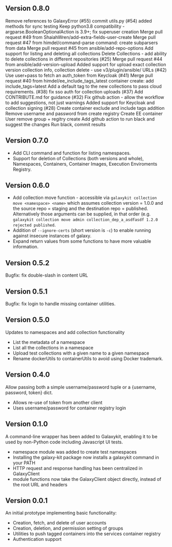 ## Version 0.8.0
Remove references to GalaxyError (#55)
commit utils.py (#54)
added methods for sync testing
Keep python3.8 compatibility - argparse.BooleanOptionalAction is 3.9+; fix superuser creation
Merge pull request #49 from ShaiahWren/add-extra-fields-user-create
Merge pull request #47 from himdel/command-parse
command: create subparsers from data
Merge pull request #45 from ansible/add-repo-options
Add support for listing and deleting all collections
Delete Collections - add ability to delete collections in different repositories (#25)
Merge pull request #44 from ansible/add-version-upload
Added support for upload exact collection version
collection info, collection delete - use v3/plugin/ansible/ URLs (#42)
Use user+pass to fetch an auth_token from Keycloak  (#41)
Merge pull request #40 from himdel/ee_include_tags_latest
container create: add include_tags=latest
Add a default tag to the new collections to pass cloud requirements. (#38)
fix sso auth for collection uploads (#37)
Add CONTRIBUTE.md for guidance (#32)
Fix github action - allow the workflow to add suggestions, not just warnings
Added support for Keycloak and collection signing (#28)
Create container exclude and include tags addition
Remove username and password from create registry
Create EE container
User remove group + regitry create
Add github action to run black and suggest the changes
Run black, commit results
## Version 0.7.0
* Add CLI command and function for listing namespaces.
* Support for deletion of Collections (both versions and whole), Namespaces, Containers, Container Images, Execution Enviroments Registry.
## Version 0.6.0
* Add collection move function - accessible via `galaxykit collection move <namespace> <name>` which assumes collection version = 1.0.0 and the source repo = staging and the destination repo = published. Alternatively those arguments can be supplied, in that order (e.g. `galaxykit collection move admin collection_dep_a_asdfasdf 1.2.0 rejected published`.
* Addition of `--ignore-certs` (short version is `-c`) to enable running against insecure instances of galaxy.
* Expand return values from some functions to have more valuable information.
## Version 0.5.2
Bugfix: fix double-slash in content URL
## Version 0.5.1
Bugfix: fix login to handle missing container utilities.
## Version 0.5.0
Updates to namespaces and add collection functionality
* List the metadata of a namespace
* List all the collections in a namespace
* Upload test collections with a given name to a given namespace
* Rename dockerUtils to containerUtils to avoid using Docker trademark.
## Version 0.4.0
Allow passing both a simple username/password tuple or a {username, password, token} dict.
* Allows re-use of token from another client
* Uses username/password for container registry login
## Version 0.1.0
A command-line wrapper has been added to Galaxykit, enabling it to be used by non-Python
code including Javascript UI tests.
* namespace module was added to create test namespaces
* Installing the galaxy-kit package now installs a galaxykit command in your PATH
* HTTP request and response handling has been centralized in GalaxyClient
* module functions now take the GalaxyClient object directly, instead of the root URL and headers

## Version 0.0.1
An initial prototype implementing basic functionality:
* Creation, fetch, and delete of user accounts
* Creation, deletion, and permission setting of groups
* Utilities to push tagged containers into the services container registry
* Authentication support
